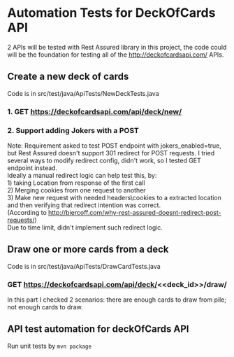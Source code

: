 # Automation Tests for DeckOfCards API

2 APIs will be tested with Rest Assured library in this project, the code could will be the foundation for testing all of the http://deckofcardsapi.com/ APIs.

## Create a new deck of cards

Code is in src/test/java/ApiTests/NewDeckTests.java

### 1. GET https://deckofcardsapi.com/api/deck/new/

### 2. Support adding Jokers with a POST

Note: Requirement asked to test POST endpoint with jokers_enabled=true, but Rest Assured doesn't support 301 redirect for POST requests. I tried several ways to modify redirect config, didn't work, so I tested GET endpoint instead. <br />Ideally a manual redirect logic can help test this, by:
            <br /> 1) taking Location from response of the first call
            <br /> 2) Merging cookies from one request to another
            <br /> 3) Make new request with needed headers\cookies to a extracted location and then verifying that redirect intention was correct.
           <br /> (According to http://biercoff.com/why-rest-assured-doesnt-redirect-post-requests/)
           <br /> Due to time limit, didn't implement such redirect logic.
           
## Draw one or more cards from a deck

Code is in src/test/java/ApiTests/DrawCardTests.java

### GET https://deckofcardsapi.com/api/deck/<<deck_id>>/draw/

In this part I checked 2 scenarios: there are enough cards to draw from pile; not enough cards to draw.

## API test automation for deckOfCards API

Run unit tests by `mvn package`
